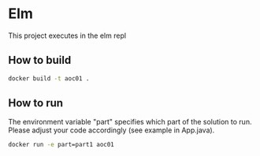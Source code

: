 # Elm

This project executes in the elm repl 

## How to build
```bash
docker build -t aoc01 . 
```

## How to run
The environment variable "part" specifies which part of the solution to run. Please adjust your code accordingly (see example in App.java).
```bash
docker run -e part=part1 aoc01
```